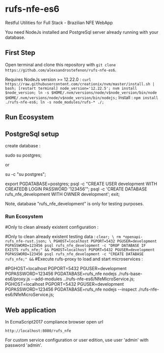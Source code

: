 # rufs-nfe-es6

Restful Utilities for Full Stack - Brazilian NFE WebApp

You need NodeJs installed and PostgreSql server already running with your database.

## First Step

Open terminal and clone this repository with `git clone https://github.com/alexsandrostefenon/rufs-nfe-es6`.

Requires NodeJs version >= 12.22.0 :
`
curl https://raw.githubusercontent.com/creationix/nvm/master/install.sh | bash;
[restart terminal]
node_version='12.22.5';
nvm install $node_version;
ln -s $HOME/.nvm/versions/node/v$node_version/bin/node $HOME/.nvm/versions/node/v$node_version/bin/nodejs;
`
Install :
`
npm install ./rufs-nfe-es6;
ln -s node_modules/rufs-* ./;
`
## Run Ecosystem

## PostgreSql setup

create database :

sudo su postgres;

or

su -c "su postgres";

export PGDATABASE=postgres;
psql -c "CREATE USER development WITH CREATEDB LOGIN PASSWORD '123456'";
psql -c 'CREATE DATABASE rufs_nfe_development WITH OWNER development';
exit;

Note, database "rufs_nfe_development" is only for testing purposes.

### Run Ecosystem

#Only to clean already existent configuration :


#Only to clean already existent testing data :
`
clear; \
rm *openapi-rufs_nfe-rust.json; \
PGHOST=localhost PGPORT=5432 PGUSER=development PGPASSWORD=123456 psql rufs_nfe_development -c "DROP DATABASE IF EXISTS rufs_nfe;" &&
PGHOST=localhost PGPORT=5432 PGUSER=development PGPASSWORD=123456 psql rufs_nfe_development -c "CREATE DATABASE rufs_nfe;" &&
`
#Execute rufs-proxy to load and start microservices :

#PGHOST=localhost PGPORT=5432 PGUSER=development PGPASSWORD=123456 PGDATABASE=rufs_nfe nodejs ./rufs-base-es6/proxy.js --add-modules ../rufs-nfe-es6/NfeMicroService.js;
PGHOST=localhost PGPORT=5432 PGUSER=development PGPASSWORD=123456 PGDATABASE=rufs_nfe nodejs --inspect ./rufs-nfe-es6/NfeMicroService.js;

## Web application

In EcmaScript2017 compliance browser open url

`http://localhost:8080/rufs_nfe`

For custom service configuration or user edition, use user 'admin' with password 'admin'.
